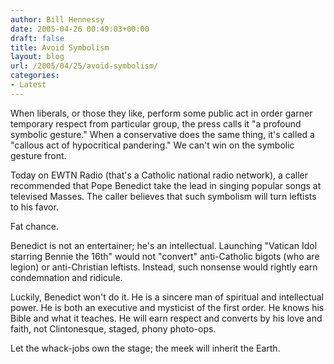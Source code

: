 ```yaml
---
author: Bill Hennessy
date: 2005-04-26 00:49:03+00:00
draft: false
title: Avoid Symbolism
layout: blog
url: /2005/04/25/avoid-symbolism/
categories:
- Latest
---
```


When liberals, or those they like, perform some public act in order garner temporary respect from particular group, the press calls it "a profound symbolic gesture."  When a conservative does the same thing, it's called a "callous act of hypocritical pandering."  We can't win on the symbolic gesture front.

Today on EWTN Radio (that's a Catholic national radio network), a caller recommended that Pope Benedict take the lead in singing popular songs at televised Masses.  The caller believes that such symbolism will turn leftists to his favor.

Fat chance.

Benedict is not an entertainer; he's an intellectual.  Launching "Vatican Idol starring Bennie the 16th" would not "convert" anti-Catholic bigots (who are legion) or anti-Christian leftists.  Instead, such nonsense would rightly earn condemnation and ridicule.

Luckily, Benedict won't do it.  He is a sincere man of spiritual and intellectual power.  He is both an executive and mysticist of the first order.  He knows his Bible and what it teaches.  He will earn respect and converts by his love and faith, not Clintonesque, staged, phony photo-ops.

Let the whack-jobs own the stage; the meek will inherit the Earth.
